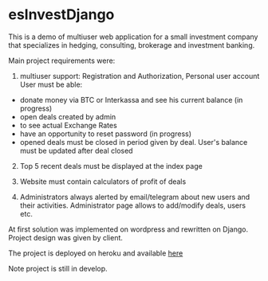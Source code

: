 # esInvestDjango

This is a demo of multiuser web application for a small investment company that specializes in hedging, consulting, brokerage and investment banking.

Main project requirements were: 
1. multiuser support: Registration and Authorization, Personal user account 
User must be able: 
- donate money via BTC or Interkassa and see his current balance (in progress)
- open deals created by admin
- to see actual Exchange Rates
- have an opportunity to reset password (in progress)
- opened deals must be closed in period given by deal. User's balance must be updated after deal closed 

2. Top 5 recent deals must be displayed at the index page

3. Website must contain calculators of profit of deals 

2. Administrators always alerted by email/telegram about new users and their activities.
Administrator page allows to add/modify deals, users etc.


At first solution was implemented on wordpress and rewritten on Django. 
Project design was given by client. 

The project is deployed on heroku and available [here](https://es-invest.herokuapp.com)

Note project is still in develop.

